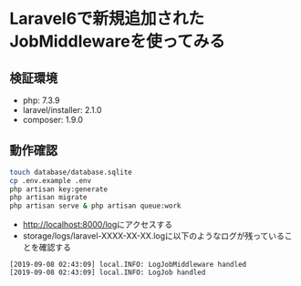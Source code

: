 # Laravel6で新規追加されたJobMiddlewareを使ってみる

## 検証環境
- php: 7.3.9
- laravel/installer: 2.1.0
- composer: 1.9.0

## 動作確認
```sh
touch database/database.sqlite
cp .env.example .env
php artisan key:generate
php artisan migrate
php artisan serve & php artisan queue:work
```

- [http://localhost:8000/log](http://localhost:8000/log)にアクセスする
- storage/logs/laravel-XXXX-XX-XX.logに以下のようなログが残っていることを確認する

```log
[2019-09-08 02:43:09] local.INFO: LogJobMiddleware handled  
[2019-09-08 02:43:09] local.INFO: LogJob handled  
```
